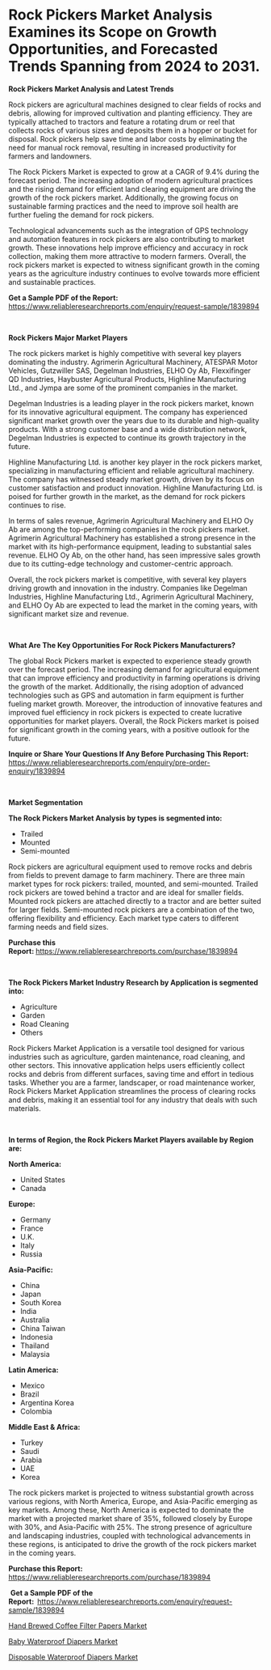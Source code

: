 <p><h1>Rock Pickers Market Analysis Examines its Scope on Growth Opportunities, and Forecasted Trends Spanning from 2024 to 2031.</h1></p><p><strong>Rock Pickers Market Analysis and Latest Trends</strong></p>
<p><p>Rock pickers are agricultural machines designed to clear fields of rocks and debris, allowing for improved cultivation and planting efficiency. They are typically attached to tractors and feature a rotating drum or reel that collects rocks of various sizes and deposits them in a hopper or bucket for disposal. Rock pickers help save time and labor costs by eliminating the need for manual rock removal, resulting in increased productivity for farmers and landowners.</p><p>The Rock Pickers Market is expected to grow at a CAGR of 9.4% during the forecast period. The increasing adoption of modern agricultural practices and the rising demand for efficient land clearing equipment are driving the growth of the rock pickers market. Additionally, the growing focus on sustainable farming practices and the need to improve soil health are further fueling the demand for rock pickers.</p><p>Technological advancements such as the integration of GPS technology and automation features in rock pickers are also contributing to market growth. These innovations help improve efficiency and accuracy in rock collection, making them more attractive to modern farmers. Overall, the rock pickers market is expected to witness significant growth in the coming years as the agriculture industry continues to evolve towards more efficient and sustainable practices.</p></p>
<p><strong>Get a Sample PDF of the Report:&nbsp;</strong> <a href="https://www.reliableresearchreports.com/enquiry/request-sample/1839894">https://www.reliableresearchreports.com/enquiry/request-sample/1839894</a></p>
<p>&nbsp;</p>
<p><strong>Rock Pickers Major Market Players</strong></p>
<p><p>The rock pickers market is highly competitive with several key players dominating the industry. Agrimerin Agricultural Machinery, ATESPAR Motor Vehicles, Gutzwiller SAS, Degelman Industries, ELHO Oy Ab, Flexxifinger QD Industries, Haybuster Agricultural Products, Highline Manufacturing Ltd., and Jympa are some of the prominent companies in the market.</p><p>Degelman Industries is a leading player in the rock pickers market, known for its innovative agricultural equipment. The company has experienced significant market growth over the years due to its durable and high-quality products. With a strong customer base and a wide distribution network, Degelman Industries is expected to continue its growth trajectory in the future.</p><p>Highline Manufacturing Ltd. is another key player in the rock pickers market, specializing in manufacturing efficient and reliable agricultural machinery. The company has witnessed steady market growth, driven by its focus on customer satisfaction and product innovation. Highline Manufacturing Ltd. is poised for further growth in the market, as the demand for rock pickers continues to rise.</p><p>In terms of sales revenue, Agrimerin Agricultural Machinery and ELHO Oy Ab are among the top-performing companies in the rock pickers market. Agrimerin Agricultural Machinery has established a strong presence in the market with its high-performance equipment, leading to substantial sales revenue. ELHO Oy Ab, on the other hand, has seen impressive sales growth due to its cutting-edge technology and customer-centric approach.</p><p>Overall, the rock pickers market is competitive, with several key players driving growth and innovation in the industry. Companies like Degelman Industries, Highline Manufacturing Ltd., Agrimerin Agricultural Machinery, and ELHO Oy Ab are expected to lead the market in the coming years, with significant market size and revenue.</p></p>
<p>&nbsp;</p>
<p><strong>What Are The Key Opportunities For Rock Pickers Manufacturers?</strong></p>
<p><p>The global Rock Pickers market is expected to experience steady growth over the forecast period. The increasing demand for agricultural equipment that can improve efficiency and productivity in farming operations is driving the growth of the market. Additionally, the rising adoption of advanced technologies such as GPS and automation in farm equipment is further fueling market growth. Moreover, the introduction of innovative features and improved fuel efficiency in rock pickers is expected to create lucrative opportunities for market players. Overall, the Rock Pickers market is poised for significant growth in the coming years, with a positive outlook for the future.</p></p>
<p><strong>Inquire or Share Your Questions If Any Before Purchasing This Report:</strong> <a href="https://www.reliableresearchreports.com/enquiry/pre-order-enquiry/1839894">https://www.reliableresearchreports.com/enquiry/pre-order-enquiry/1839894</a></p>
<p>&nbsp;</p>
<p><strong>Market Segmentation</strong></p>
<p><strong>The Rock Pickers Market Analysis by types is segmented into:</strong></p>
<p><ul><li>Trailed</li><li>Mounted</li><li>Semi-mounted</li></ul></p>
<p><p>Rock pickers are agricultural equipment used to remove rocks and debris from fields to prevent damage to farm machinery. There are three main market types for rock pickers: trailed, mounted, and semi-mounted. Trailed rock pickers are towed behind a tractor and are ideal for smaller fields. Mounted rock pickers are attached directly to a tractor and are better suited for larger fields. Semi-mounted rock pickers are a combination of the two, offering flexibility and efficiency. Each market type caters to different farming needs and field sizes.</p></p>
<p><strong>Purchase this Report:&nbsp;</strong><a href="https://www.reliableresearchreports.com/purchase/1839894">https://www.reliableresearchreports.com/purchase/1839894</a></p>
<p>&nbsp;</p>
<p><strong>The Rock Pickers Market Industry Research by Application is segmented into:</strong></p>
<p><ul><li>Agriculture</li><li>Garden</li><li>Road Cleaning</li><li>Others</li></ul></p>
<p><p>Rock Pickers Market Application is a versatile tool designed for various industries such as agriculture, garden maintenance, road cleaning, and other sectors. This innovative application helps users efficiently collect rocks and debris from different surfaces, saving time and effort in tedious tasks. Whether you are a farmer, landscaper, or road maintenance worker, Rock Pickers Market Application streamlines the process of clearing rocks and debris, making it an essential tool for any industry that deals with such materials.</p></p>
<p>&nbsp;</p>
<p><strong>In terms of Region, the Rock Pickers Market Players available by Region are:</strong></p>
<p>
    <p> <strong> North America: </strong>
        <ul>
            <li>United States</li>
            <li>Canada</li>
        </ul>
        </p> 
    <p> <strong> Europe: </strong>
        <ul>
            <li>Germany</li>
            <li>France</li>
            <li>U.K.</li>
            <li>Italy</li>
            <li>Russia</li>
        </ul>
        </p> 
    <p> <strong> Asia-Pacific: </strong>
        <ul>
            <li>China</li>
            <li>Japan</li>
            <li>South Korea</li>
            <li>India</li>
            <li>Australia</li>
            <li>China Taiwan</li>
            <li>Indonesia</li>
            <li>Thailand</li>
            <li>Malaysia</li>
        </ul>
        </p> 
    <p> <strong> Latin America: </strong>
        <ul>
            <li>Mexico</li>
            <li>Brazil</li>
            <li>Argentina Korea</li>
            <li>Colombia</li>
        </ul>
        </p> 
    <p> <strong> Middle East & Africa: </strong>
        <ul>
            <li>Turkey</li>
            <li>Saudi</li>
            <li>Arabia</li>
            <li>UAE</li>
            <li>Korea</li>
        </ul>
    </p>
    </p>
<p><p>The rock pickers market is projected to witness substantial growth across various regions, with North America, Europe, and Asia-Pacific emerging as key markets. Among these, North America is expected to dominate the market with a projected market share of 35%, followed closely by Europe with 30%, and Asia-Pacific with 25%. The strong presence of agriculture and landscaping industries, coupled with technological advancements in these regions, is anticipated to drive the growth of the rock pickers market in the coming years.</p></p>
<p><strong>Purchase this Report: </strong><a href="https://www.reliableresearchreports.com/purchase/1839894">https://www.reliableresearchreports.com/purchase/1839894</a></p>
<p>&nbsp;<strong>Get a Sample PDF of the Report:&nbsp;&nbsp;</strong><a href="https://www.reliableresearchreports.com/enquiry/request-sample/1839894">https://www.reliableresearchreports.com/enquiry/request-sample/1839894</a></p>
<p><strong></strong></p>
<p><p><a href="https://view.publitas.com/reportprime-1/hand-brewed-coffee-filter-papers-market-size-and-examines-its-market-scope-with-a-primary-focus-on-growth-opportunities-and-forecasted-trends-spanning-from-2024-to-2031/">Hand Brewed Coffee Filter Papers Market</a></p><p><a href="https://view.publitas.com/reportprime-1/baby-waterproof-diapers-market-size-and-examines-its-market-scope-with-a-primary-focus-on-growth-opportunities-and-forecasted-trends-spanning-from-2024-to-2031/">Baby Waterproof Diapers Market</a></p><p><a href="https://view.publitas.com/reportprime-1/disposable-waterproof-diapers-market-provides-detailed-segmentation-of-this-market-based-on-type-application-and-region-and-forecast-for-the-period-from-2024-2031/">Disposable Waterproof Diapers Market</a></p></p>